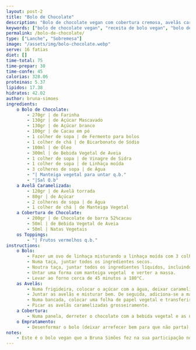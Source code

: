```yaml
---
layout: post-2
title: "Bolo de Chocolate"
description: "Bolo de chocolate vegan com cobertura cremosa, avelãs caramelizadas e frutos vermelhos"
keywords: ["bolo de chocolate vegan", "receita de bolo vegan", "bolo de chocolate fácil", "sobremesa vegana", "bolo sem lactose", "receitas de sobremesas saudáveis"]
permalink: /bolo-de-chocolate/
type: ["Lanche", "Sobremesa"]
image: "/assets/img/bolo-chocolate.webp"
serve: 16 fatias
diet: []
time-total: 75
time-prepar: 30 
time-confe: 45 
calorias: 328.06
proteinas: 5.37
lipidos: 17.38
hidratos: 42.02
author: bruna-simoes
ingredients:
    o Bolo de Chocolate:
        - 270gr | de Farinha 
        - 130gr | de Açúcar Mascavado 
        - 130gr | de Açúcar branco 
        - 100gr | de Cacau em pó 
        - 1 colher de sopa | de Fermento para bolos 
        - 1 colher de chá | de Bicarbonato de Sódio
        - 100ml | de Óleo 
        - 300ml | de Bebida Vegetal de Aveia 
        - 1 colher de sopa | de Vinagre de Sidra 
        - 1 colher de sopa | de Linhaça moída
        - 3 colheres de sopa | de Água
        - "| Manteiga vegetal para untar q.b."
        - "|Sal Q.b"
    a Avelã Caramelizada:
        - 120gr | de Avelã torrada 
        - 80gr | de Açúcar
        - 2 colheres de sopa | de Água
        - 1 colher de chá | de Manteiga Vegetal 
    a Cobertura de Chocolate:
        - 200gr | de Chocolate de barra 52%cacau 
        - 50ml | de Bebida Vegetal de Aveia 
        - 50ml | Natas Vegetais 
    os Toppings:
        - "| Frutos vermelhos q.b."
instructions:
    o Bolo:
        - Fazer um ovo de linhaça misturando a linhaça moída com 3 colheres de sopa de água e deixar repousar durante 5 minutas até obter uma textura gelatinosa. 
        - Numa taça, juntar todos os ingredientes secos.
        - Noutra taça, juntar todos os ingredientes líquidos, incluindo o ovo de linhaça. Depois de bem misturado, juntar os líquidos aos secos e misturar levemente até obter uma textura homogénea.
        - Untar uma forma com manteiga vegetal  e verter a massa.
        - Levar ao forno cerca de 45 minutos a 180°C. 
    as Avelãs:
        - Numa frigideira, colocar o açúcar com a água, deixar caramelizar envolvendo sempre muito bem para que o caramelo não torre.
        - Juntar as avelãs e misturar bem. De seguida, adiciona-se a manteiga e mexe-se bem.
        - Numa bancada, colocar uma folha de papel vegetal e transferir o preparado das avelãs, espalhando bem para que arrefeça.
        - Picar as avelãs caramelizadas grosseiramente.
    a Cobertura:
        - Numa panela, derreter o chocolate com a bebida vegetal e as natas até obter um creme homogéneo e brilhante.
    o Empratamento:
        - Desenformar o bolo (deixar arrefecer bem para que não parta) e cobrir o bolo com o chocolate, juntar as avelãs caramelizadas por cima e os frutos vermelhos.
notes:
    - Este é o bolo vegan que a Bruna Simões fez na sua participação no marsterchef. Receita original está disponivel no [site da rtp](https://media.rtp.pt/masterchef/memoria-de-chocolate-vegan/)
---
```

